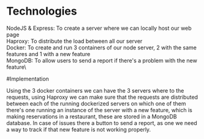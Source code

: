 # Technologies

NodeJS & Express: To create a server where we can locally host our web page\
Haproxy: To distribute the load between all our server\
Docker: To create and run 3 containers of our node server, 2 with the same features and 1 with a new feature\
MongoDB: To allow users to send a report if there's a problem with the new feature\

#Implementation

Using the 3 docker containers we can have the 3 servers where to the requests, using Haproxy we can make sure that the requests are distributed between each of the running dockerized servers on which one of them there's one running an instance of the server with a new feature, which is making reservations in a restaurant, these are stored in a MongoDB database. In case of issues there a button to send a report, as one we need a way to track if that new feature is not working properly.
